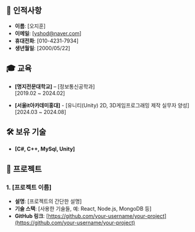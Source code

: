 ## 👤 인적사항
- **이름**: [오지훈]
- **이메일**: [yshod@naver.com]
- **휴대전화**: [010-4231-7934]
- **생년월일**: [2000/05/22]

## 🎓 교육
- **[명지전문대학교]** – [정보통신공학과]  
  [2019.02 ~ 2024.02]
  
- **[서울it아카데미홍대]** - [유니티(Unity) 2D, 3D게임프로그래밍 제작 실무자 양성]  
  [2024.03 ~ 2024.08]

## 🛠️ 보유 기술
- **[C#, C++, MySql, Unity]**

## 💼 프로젝트
### 1. [프로젝트 이름]
- **설명**: [프로젝트의 간단한 설명]
- **기술 스택**: [사용한 기술들, 예: React, Node.js, MongoDB 등]
- **GitHub 링크**: [https://github.com/your-username/your-project](https://github.com/your-username/your-project)
 


